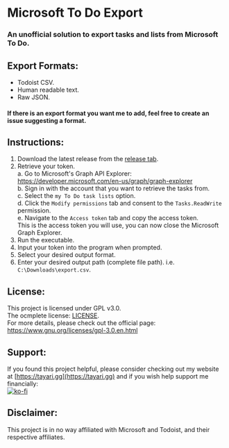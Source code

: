 # Microsoft To Do Export

### An unofficial solution to export tasks and lists from Microsoft To Do.

## Export Formats:
- Todoist CSV.  
- Human readable text.  
- Raw JSON.  

#### If there is an export format you want me to add, feel free to create an issue suggesting a format.

## Instructions:

1. Download the latest release from the [release tab](https://github.com/daylamtayari/Microsoft-To-Do-Export/releases).  
2. Retrieve your token.  
  a. Go to Microsoft's Graph API Explorer: https://developer.microsoft.com/en-us/graph/graph-explorer  
  b. Sign in with the account that you want to retrieve the tasks from.    
  c. Select the `my To Do task lists` option.    
  d. Click the `Modify permissions` tab and consent to the `Tasks.ReadWrite` permission.   
  e. Navigate to the `Access token` tab and copy the access token.   
     This is the access token you will use, you can now close the Microsoft Graph Explorer.
3. Run the executable.
4. Input your token into the program when prompted.
5. Select your desired output format.
6. Enter your desired output path (complete file path). i.e. `C:\Downloads\export.csv`.

## License:

This project is licensed under GPL v3.0.  
The ocmplete license: [LICENSE](https://github.com/daylamtayari/Microsoft-To-Do-Export/blob/master/LICENSE).  
For more details, please check out the official page: https://www.gnu.org/licenses/gpl-3.0.en.html  

## Support:

If you found this project helpful, please consider checking out my website at [https://tayari.gg](https://tayari.gg) and if you wish help support me financially:  
[![ko-fi](https://ko-fi.com/img/githubbutton_sm.svg)](https://ko-fi.com/P5P6AA059)

## Disclaimer:

This project is in no way affiliated with Microsoft and Todoist, and their respective affiliates.
